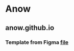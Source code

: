 # Anow

## anow.github.io

### Template from Figma **[file](https://www.figma.com/file/ekFeAnWchPK64xbZRRGNI3/Anow)**